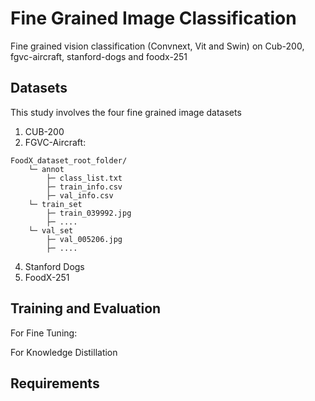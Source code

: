 # Fine Grained Image Classification
Fine grained vision classification (Convnext, Vit and Swin) on Cub-200, fgvc-aircraft, stanford-dogs and foodx-251

## Datasets
This study involves the four fine grained image datasets
1. CUB-200
2. FGVC-Aircraft:
```
FoodX_dataset_root_folder/
    └─ annot
        ├─ class_list.txt
        ├─ train_info.csv
        ├─ val_info.csv
    └─ train_set
        ├─ train_039992.jpg
        ├─ ....
    └─ val_set
        ├─ val_005206.jpg
        ├─ ....
```
4. Stanford Dogs
5. FoodX-251
## Training and Evaluation
For Fine Tuning:


For Knowledge Distillation

## Requirements

